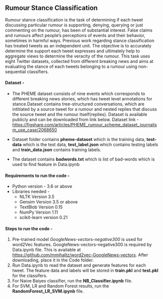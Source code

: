 ## Rumour Stance Classification ##

Rumour stance classification is the task of determining if each tweet discussing particular rumour is supporting, denying, querying or
just commenting on the rumour, has been of substantial interest. False claims and rumours affect people’s perceptions of events and
their behavior, sometimes in harmful ways. Previous work regarding stance classification has treated tweets as an independent unit.
The objective is to accurately determine the support each tweet expresses and ultimately help to aggregate views to determine the
veracity of the rumour. This task uses eight Twitter datasets, collected from different breaking news and aims at evaluating the stance
of each tweets belonging to a rumour using non-sequential classifiers.

#### Dataset -

* The PHEME dataset consists of nine events which corresponds to different breaking news stories,
which has tweet level annotations for stance.Dataset contains tree-structured conversations, which are intitiated by a
source tweet for a rumour and nested replies that discuss the source tweet and the rumour itself(replies). Dataset is available publicly and can be downloaded from link below.
Dataset link - <https://figshare.com/articles/PHEME_rumour_scheme_dataset_journalism_use_case/2068650>

* Dataset folder contains **pheme-dataset** which is the training data, **test-data** which is the test data, **test_label.json** which contains testing labels and **train_data.json** contains training labels.

* The dataset contains **badwords.txt** which is list of bad-words which is used to find feature in Data.ipynb

#### Requirements to run the code -
* Python version - 3.6 or above
* Libraries needed - 
  * NLTK Version 3.5
  * Gensim Version 3.5 or above
  * TextBlob Version 0.15
  * NumPy Version 1.11
  * scikit-learn version 0.21
  
 #### Steps to run the code -
 1. Pre-trained model *GoogleNews-vectors-negative300* is used for word2Vec features. GoogleNews-vectors-negative300 is required by Data.ipynb file. This is available at https://github.com/mmihaltz/word2vec-GoogleNews-vectors. After downloading, place it in the Code folder.
 2. Run Data.ipynb to read the dataset and generate features for each tweet. The feature data and labels will be stored in **train.pkl** and **test.pkl** for the classifers.
 3. For Naive Baiyes classifier, run the **NB_Classifier.ipynb** file.
 4. For SVM, LR and Random Forest results, run the **RandomForest_LR_SVM.ipynb** file.
